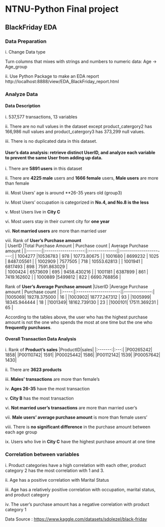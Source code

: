 # NTNU-Python Final project
## BlackFriday EDA
### Data Preparation

i.	Change Data type 

Turn columns that mixes with strings and numbers to numeric data: Age -> Age_group 

ii.	Use Python Package to make an EDA report
http://localhost:8888/view/EDA_BlackFriday_report.html

### Analyze Data
#### Data Description
i.	537,577 transactions, 13 variables

ii.	There are no null values in the dataset except product_catergory2 has 166,986 null values and product_catergory3 has 373,299 null values.

iii.	There is no duplicated data in this dataset.

####  **User’s**  data analysis: retrieve distinct UserID, and analyze each variable to prevent the same User from adding up data.

i. There are **5891 users** in this dataset

ii. There are **4225 male** users and **1666 female** users, **Male users** are more than female
 
iii. Most Users’ age is around **26-35 years old (group3) 
 
iv. Most Users’ occupation is categorized in **No.4, and No.8 is the less**
 
v. Most Users live in **City C**
 
vi. Most users stay in their current city for **one year**
 
vii. **Not married users** are more than married user

viii. Rank of **User’s Purchase amount**         
| UserID  |Total Purchase Amount | Purchase count | Average Purchase amount |
|:-------:|:--------------------:|:--------------:|:-----------------------:|
| 1004277	|10536783	             | 978	          | 10773.80675             |
| 1001680	| 8699232	             | 1025	          | 8487.05561              |
| 1002909	|	7577505	             | 718	          | 10553.62813             |
| 1001941	|	6817493	             | 898	          | 7591.863029             |  
| 1000424	| 6573609	             | 695	          | 9458.430216             |
| 1001181 | 6387899              | 861	          | 7419.162602             |
| 1000889	|5499812	             | 822	          | 6690.768856             |

Rank of **User’s Average Purchase amount**
|UserID	|Average Purchase amount | Purchase count |
|:-----:|:----------------------:|:--------------:|
|1005069|	19278.375000 |	16 |
|1003902|	18777.247312 |	93 |
|1005999|	18345.944444 |	18 |
|1001349|	18162.739130 |	23 |
|1000101|	17511.369231 |	65 |

According to the tables above, the user who has the highest purchase amount is not the one who spends the most at one time but the one who **frequently purchases**.

#### Overall Transaction Data Analysis
i. Rank of **Product’s sales**
|ProductID|sales|
|:-------:|:---:|
|P00265242|	1858|
|P00110742|	1591|
|P00025442|	1586|
|P00112142|	1539|
|P00057642|	1430|

ii.	There are **3623 products**

iii.	**Males’ transactions** are more than female’s
 
iv. **Ages 26-35** have the most transaction
 
v. **City B** has the most transaction
 
vi.	**Not married user’s transactions** are more than married user’s
 
vii. **Male users’ average purchase amount** is more than female users’
 
viii.	There is **no significant difference** in the purchase amount between each age group
 
ix.	Users who live in **City C** have the highest purchase amount at one time 
 
###  Correlation between variables
i.	Product categories have a high correlation with each other, product category 2 has the most correlation with 1 and 3.

ii.	Age has a positive correlation with Marital Status

iii.	Age has a relatively positive correlation with occupation, marital status, and product category 

iv.	The user’s purchase amount has a negative correlation with product category 1
 


Data Source : https://www.kaggle.com/datasets/sdolezel/black-friday
